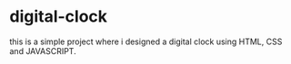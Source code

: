 # digital-clock
this is a simple project where i designed a digital clock using HTML, CSS and JAVASCRIPT.
